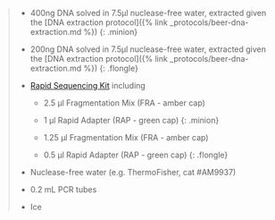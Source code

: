 > - 400ng DNA solved in 7.5µl nuclease-free water, extracted given the [DNA extraction protocol]({% link _protocols/beer-dna-extraction.md %})
> {: .minion}
> - 200ng DNA solved in 7.5µl nuclease-free water, extracted given the [DNA extraction protocol]({% link _protocols/beer-dna-extraction.md %})
> {: .flongle}
> - [Rapid Sequencing Kit](https://store.nanoporetech.com/sample-prep/rapid-sequencing-kit.html) including
>    - 2.5 µl Fragmentation Mix (FRA - amber cap)
>    - 1 µl Rapid Adapter (RAP - green cap)
>    {: .minion}
>
>    - 1.25 µl Fragmentation Mix (FRA - amber cap)
>    - 0.5 µl Rapid Adapter (RAP - green cap)
>    {: .flongle}
>
> - Nuclease-free water (e.g. ThermoFisher, cat #AM9937)
> - 0.2 mL PCR tubes
> - Ice